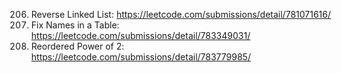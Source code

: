 206. Reverse Linked List: https://leetcode.com/submissions/detail/781071616/
1667. Fix Names in a Table: https://leetcode.com/submissions/detail/783349031/
869. Reordered Power of 2: https://leetcode.com/submissions/detail/783779985/